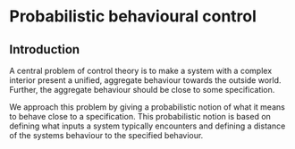 # Probabilistic behavioural control

## Introduction
A central problem of control theory is to make a system with a complex interior present a unified, aggregate behaviour towards the outside world. Further, the aggregate behaviour should be close to some specification.

We approach this problem by giving a probabilistic notion of what it means to behave close to a specification. This probabilistic notion is based on defining what inputs a system typically encounters and defining a distance of the systems behaviour to the specified behaviour.

##
